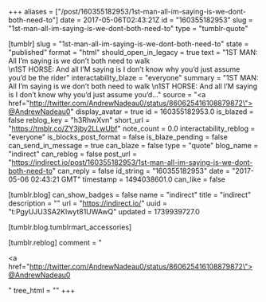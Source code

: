 +++
aliases = ["/post/160355182953/1st-man-all-im-saying-is-we-dont-both-need-to"]
date = 2017-05-06T02:43:21Z
id = "160355182953"
slug = "1st-man-all-im-saying-is-we-dont-both-need-to"
type = "tumblr-quote"

[tumblr]
slug = "1st-man-all-im-saying-is-we-dont-both-need-to"
state = "published"
format = "html"
should_open_in_legacy = true
text = "1ST MAN: All I&rsquo;m saying is we don&rsquo;t both need to walk<br/>\n1ST HORSE: And all I&rsquo;M saying is I don&rsquo;t know why you&rsquo;d just assume you&rsquo;d be the rider"
interactability_blaze = "everyone"
summary = "1ST MAN: All I’m saying is we don’t both need to walk \n1ST HORSE: And all I’M saying is I don’t know why you’d just assume you’d..."
source = "<a href=\"http://twitter.com/AndrewNadeau0/status/860625416108879872\">@AndrewNadeau0</a>"
display_avatar = true
id = 160355182953.0
is_blazed = false
reblog_key = "h3RhwXvn"
short_url = "https://tmblr.co/ZY3jby2LLwUbf"
note_count = 0.0
interactability_reblog = "everyone"
is_blocks_post_format = false
is_blaze_pending = false
can_send_in_message = true
can_blaze = false
type = "quote"
blog_name = "indirect"
can_reblog = false
post_url = "https://indirect.io/post/160355182953/1st-man-all-im-saying-is-we-dont-both-need-to"
can_reply = false
id_string = "160355182953"
date = "2017-05-06 02:43:21 GMT"
timestamp = 1494038601.0
can_like = false

[tumblr.blog]
can_show_badges = false
name = "indirect"
title = "indirect"
description = ""
url = "https://indirect.io/"
uuid = "t:PgyUJU3SA2Klwyt81UWAwQ"
updated = 1739939727.0

[tumblr.blog.tumblrmart_accessories]

[tumblr.reblog]
comment = "<p><a href=\"http://twitter.com/AndrewNadeau0/status/860625416108879872\">@AndrewNadeau0</a></p>"
tree_html = ""
+++
